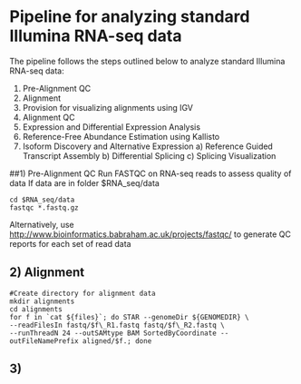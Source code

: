 # Pipeline for analyzing standard Illumina RNA-seq data

The pipeline follows the steps outlined below to analyze standard Illumina RNA-seq data: 
1) Pre-Alignment QC
2) Alignment
3) Provision for visualizing alignments using IGV
4) Alignment QC
5) Expression and Differential Expression Analysis
6) Reference-Free Abundance Estimation using Kallisto
7) Isoform Discovery and Alternative Expression
  a) Reference Guided Transcript Assembly
  b) Differential Splicing
  c) Splicing Visualization


##1) Pre-Alignment QC
Run FASTQC on RNA-seq reads to assess quality of data
If data are in folder $RNA_seq/data
```
cd $RNA_seq/data
fastqc *.fastq.gz
```
Alternatively, use http://www.bioinformatics.babraham.ac.uk/projects/fastqc/ to generate QC reports for each set of read data

## 2) Alignment

```
#Create directory for alignment data
mkdir alignments
cd alignments
for f in `cat ${files}`; do STAR --genomeDir ${GENOMEDIR} \
--readFilesIn fastq/$f\_R1.fastq fastq/$f\_R2.fastq \
--runThreadN 24 --outSAMtype BAM SortedByCoordinate --outFileNamePrefix aligned/$f.; done

```


## 3) 


